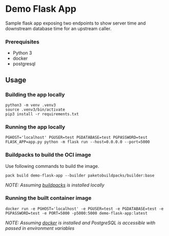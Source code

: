 # Demo Flask App

Sample flask app exposing two endpoints to show server time and downstream database time for an upstream caller.

### Prerequisites

* Python 3
* docker
* postgresql

## Usage

### Building the app locally 

    python3 -m venv .venv3
    source .venv3/bin/activate
    pip3 install -r requirements.txt

### Running the app locally

    PGHOST='localhost' PGUSER=test PGDATABASE=test PGPASSWORD=test FLASK_APP=app.py python -m flask run --host=0.0.0.0 --port=5000

### Buildpacks to build the OCI image

Use following commands to build the image.

    pack build demo-flask-app --builder paketobuildpacks/builder:base

_NOTE: Assuming [buildpacks](https://buildpacks.io/) is installed locally_

### Running the built container image

    docker run -e PGHOST='localhost' -e PGUSER=test -e PGDATABASE=test -e PGPASSWORD=test -e PORT=5000 -p5000:5000 demo-flask-app:latest

_NOTE: Assuming [docker](https://www.docker.com/) is installed and PostgreSQL is accessible with passed in 
environment variables_